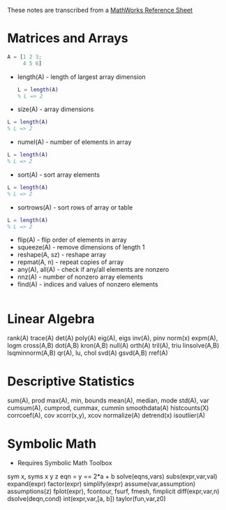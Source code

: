 
These notes are transcribed from a [MathWorks Reference Sheet](./extra/mathworks_reference.pdf)

# Matrices and Arrays

```matlab
A = [1 2 3;
     4 5 6]
```

* length(A) - length of largest array dimension
  ```matlab
  L = length(A)
  % L => 2
  ```
* size(A) - array dimensions
```matlab
L = length(A)
% L => 2
```
* numel(A) - number of elements in array
```matlab
L = length(A)
% L => 2
```
* sort(A) - sort array elements
```matlab
L = length(A)
% L => 2
```
* sortrows(A) - sort rows of array or table
```matlab
L = length(A)
% L => 2
```
* flip(A) - flip order of elements in array
* squeeze(A) - remove dimensions of length 1
* reshape(A, sz) - reshape array
* repmat(A, n) - repeat copies of array
* any(A), all(A) - check if any/all elements are nonzero
* nnz(A) - number of nonzero array elements
* find(A) - indices and values of nonzero elements

```matlab

```

# Linear Algebra

rank(A) trace(A)
det(A)
poly(A)
eig(A), eigs inv(A), pinv norm(x) expm(A), logm cross(A,B) dot(A,B) kron(A,B) null(A)
orth(A)
tril(A), triu linsolve(A,B) lsqminnorm(A,B) qr(A), lu, chol svd(A) gsvd(A,B) rref(A)

# Descriptive Statistics

sum(A), prod
max(A), min, bounds mean(A), median, mode std(A), var
cumsum(A), cumprod, cummax, cummin
smoothdata(A) histcounts(X) corrcoef(A), cov xcorr(x,y), xcov normalize(A) detrend(x) isoutlier(A)

# Symbolic Math
* Requires Symbolic Math Toolbox

sym x, syms x y z eqn = y == 2*a + b solve(eqns,vars)
subs(expr,var,val) expand(expr) factor(expr) simplify(expr) assume(var,assumption) assumptions(z)
fplot(expr), fcontour, fsurf, fmesh, fimplicit
diff(expr,var,n) dsolve(deqn,cond)
int(expr,var,[a, b]) taylor(fun,var,z0)
